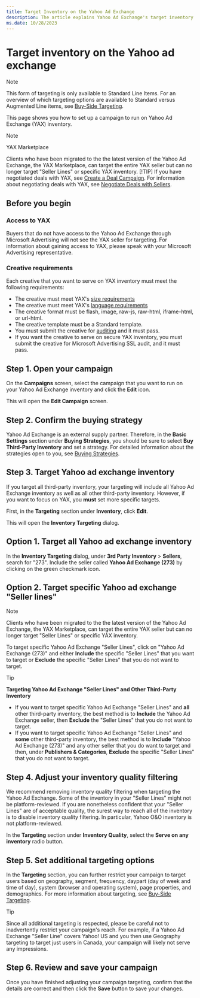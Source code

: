 ```yaml
---
title: Target Inventory on the Yahoo Ad Exchange
description: The article explains Yahoo Ad Exchange's target inventory and provides guidance on setting up campaigns to run on YAX inventory.
ms.date: 10/28/2023
---
```


# Target inventory on the Yahoo ad exchange

> [!NOTE]
> This form of targeting is only available to Standard Line Items. For an overview of which targeting options are available to Standard versus Augmented Line items, see [Buy-Side Targeting](buy-side-targeting.md).

This page shows you how to set up a campaign to run on Yahoo Ad Exchange (YAX) inventory.

> [!NOTE]
> YAX Marketplace
>
> Clients who have been migrated to the the latest version of the Yahoo Ad Exchange, the YAX Marketplace, can target the entire YAX seller but can no longer target "Seller Lines" or specific YAX inventory.
> [!TIP]
> If you have negotiated deals with YAX, see [Create a Deal Campaign](create-a-deal-campaign.md). For information about negotiating deals with YAX, see [Negotiate Deals with Sellers](negotiate-deals-with-sellers.md).

## Before you begin

### Access to YAX

Buyers that do not have access to the Yahoo Ad Exchange through Microsoft Advertising will not see the YAX seller for targeting. For information about gaining access to YAX, please speak with your Microsoft Advertising representative.

### Creative requirements

Each creative that you want to serve on YAX inventory must meet the following requirements:

- The creative must meet YAX's [size requirements](https://api.yieldmanager.com/api-1.37/doc/phpdoc/4_enum_size.md)
- The creative must meet YAX's [language requirements](https://api.yieldmanager.com/api-1.37/doc/phpdoc/4_enum_language.md)
- The creative format must be flash, image, raw-js, raw-html, iframe-html, or url-html.
- The creative template must be a Standard template.
- You must submit the creative for [auditing](creative-standards.md) and it must pass.
- If you want the creative to serve on secure YAX inventory, you must submit the creative for Microsoft Advertising SSL audit, and it must pass.
  
## Step 1. Open your campaign

On the **Campaigns** screen, select the campaign that you want to run on your Yahoo Ad Exchange inventory and click the **Edit** icon.

This will open the **Edit Campaign** screen.

## Step 2. Confirm the buying strategy

Yahoo Ad Exchange is an external supply partner. Therefore, in the **Basic Settings** section under **Buying Strategies**, you should be sure to select **Buy Third-Party Inventory** and set a strategy. For detailed information about the strategies open to you, see [Buying Strategies](buying-strategies.md).

## Step 3. Target Yahoo ad exchange inventory

If you target all third-party inventory, your targeting will include all Yahoo Ad Exchange inventory as well as all other third-party inventory. However, if you want to focus on YAX, you **must** set more specific targets.

First, in the **Targeting** section under **Inventory**, click **Edit**.

This will open the **Inventory Targeting** dialog.

## Option 1. Target all Yahoo ad exchange inventory

In the **Inventory Targeting** dialog, under **3rd Party Inventory** \> **Sellers**, search for "273". Include the seller called **Yahoo Ad Exchange (273)** by clicking on the green checkmark icon.

## Option 2. Target specific Yahoo ad exchange "Seller lines"

> [!NOTE]
> Clients who have been migrated to the the latest version of the Yahoo Ad Exchange, the YAX Marketplace, can target the entire YAX seller but can no longer target "Seller Lines" or specific YAX inventory.

To target specific Yahoo Ad Exchange "Seller Lines", click on "Yahoo Ad Exchange (273)" and either **Include** the specific "Seller Lines" that you want to target or **Exclude** the specific "Seller Lines" that you do not want to target.

> [!TIP]
> **Targeting Yahoo Ad Exchange "Seller Lines" and Other Third-Party Inventory**
>
> - If you want to target specific Yahoo Ad Exchange "Seller Lines" and **all** other third-party inventory, the best method is to **Include** the Yahoo Ad Exchange seller, then **Exclude** the "Seller Lines" that you do not want to target.
> - If you want to target specific Yahoo Ad Exchange "Seller Lines" and **some** other third-party inventory, the best method is to **Include** "Yahoo Ad Exchange (273)" and any other seller that you do want to target and then, under **Publishers & Categories**, **Exclude** the specific "Seller Lines" that you do not want to target.

## Step 4. Adjust your inventory quality filtering

We recommend removing inventory quality filtering when targeting the Yahoo Ad Exchange. Some of the inventory in your "Seller Lines" might not be platform-reviewed. If you are nonetheless confident that your "Seller Lines" are of acceptable quality, the surest way to reach all of the inventory is to disable inventory quality filtering. In particular,
Yahoo O&O inventory is not platform-reviewed.

In the **Targeting** section under **Inventory Quality**, select the **Serve on any inventory** radio button.

## Step 5. Set additional targeting options

In the **Targeting** section, you can further restrict your campaign to target users based on geography, segment, frequency, daypart (day of week and time of day), system (browser and operating system), page properties, and demographics. For more information about targeting, see [Buy-Side Targeting](buy-side-targeting.md).

> [!TIP]
> Since all additional targeting is respected, please be careful not to inadvertently restrict your campaign's reach. For example, if a Yahoo Ad Exchange "Seller Line" covers Yahoo! US and you then use Geography targeting to target just users in Canada, your campaign will likely not serve any impressions.

## Step 6. Review and save your campaign

Once you have finished adjusting your campaign targeting, confirm that the details are correct and then click the **Save** button to save your changes.
